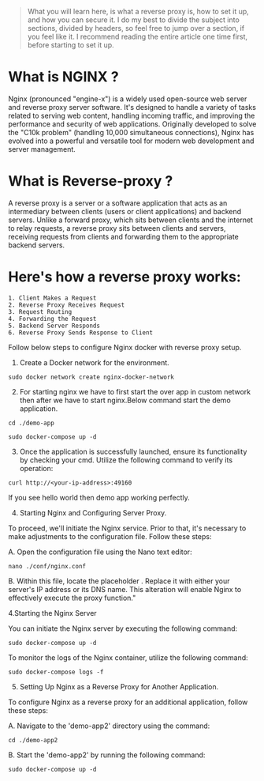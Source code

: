> What you will learn here, is what a reverse proxy is, how to set it up, and how you can secure it. I do my best to divide the subject into sections, divided by headers, so feel free to jump over a section, if you feel like it. I recommend reading the entire article one time first, before starting to set it up.

# What is NGINX ?

Nginx (pronounced "engine-x") is a widely used open-source web server and reverse proxy server software. It's designed to handle a variety of tasks related to serving web content, handling incoming traffic, and improving the performance and security of web applications. Originally developed to solve the "C10k problem" (handling 10,000 simultaneous connections), Nginx has evolved into a powerful and versatile tool for modern web development and server management.

# What is Reverse-proxy ?

A reverse proxy is a server or a software application that acts as an intermediary between clients (users or client applications) and backend servers. Unlike a forward proxy, which sits between clients and the internet to relay requests, a reverse proxy sits between clients and servers, receiving requests from clients and forwarding them to the appropriate backend servers.

# Here's how a reverse proxy works:
    1. Client Makes a Request
    2. Reverse Proxy Receives Request
    3. Request Routing
    4. Forwarding the Request
    5. Backend Server Responds
    6. Reverse Proxy Sends Response to Client

Follow below steps to configure Nginx docker with reverse proxy setup.

1. Create a Docker network for the environment.
```
sudo docker network create nginx-docker-network
```
2. For starting nginx we have to first start the over app in custom network then after we have to start nginx.Below command start the demo application.
```
cd ./demo-app
``` 
```
sudo docker-compose up -d
```
3. Once the application is successfully launched, ensure its functionality by checking your cmd. Utilize the following command to verify its operation:
```
curl http://<your-ip-address>:49160
```
If you see hello world then demo app working perfectly.

4. Starting Nginx and Configuring Server Proxy.

To proceed, we'll initiate the Nginx service. Prior to that, it's necessary to make adjustments to the configuration file. Follow these steps:

A. Open the configuration file using the Nano text editor:
```
nano ./conf/nginx.conf
```
B. Within this file, locate the placeholder <your-server-name-here>. Replace it with either your server's IP address or its DNS name. This alteration will enable Nginx to effectively execute the proxy function."

4.Starting the Nginx Server

You can initiate the Nginx server by executing the following command:
```
sudo docker-compose up -d
```
To monitor the logs of the Nginx container, utilize the following command:
```
sudo docker-compose logs -f
```

5. Setting Up Nginx as a Reverse Proxy for Another Application.

To configure Nginx as a reverse proxy for an additional application, follow these steps:

A. Navigate to the 'demo-app2' directory using the command:
```
cd ./demo-app2 
```
B. Start the 'demo-app2' by running the following command:
```
sudo docker-compose up -d
```